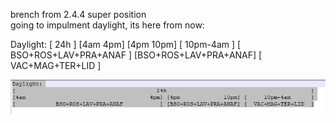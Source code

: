brench from 2.4.4 super position  
going to impulment daylight, its here from now:  
 
Daylight:
[                                          24h                                           ]
[4am                                     4pm] [4pm             10pm] [     10pm-4am      ]
[            BSO+ROS+LAV+PRA+ANAF           ] [BSO+ROS+LAV+PRA+ANAF] [  VAC+MAG+TER+LID  ]

![alt text](./frontend/Daylight.png "Hover Text")